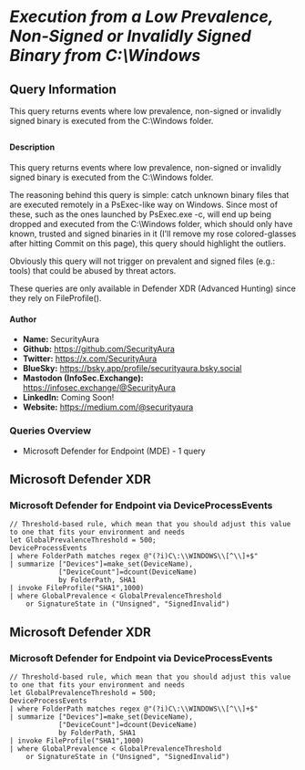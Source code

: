 # *Execution from a Low Prevalence, Non-Signed or Invalidly Signed Binary from C:\Windows*

## Query Information

This query returns events where low prevalence, non-signed or invalidly signed binary is executed from the C:\Windows folder.

##

#### Description

This query returns events where low prevalence, non-signed or invalidly signed binary is executed from the C:\Windows folder.

The reasoning behind this query is simple: catch unknown binary files that are executed remotely in a PsExec-like way on Windows. Since most of these, such as the ones launched by PsExec.exe -c, will end up being dropped and executed from the C:\Windows folder, which should only have known, trusted and signed binaries in it (I'll remove my rose colored-glasses after hitting Commit on this page), this query should highlight the outliers.

Obviously this query will not trigger on prevalent and signed files (e.g.: tools) that could be abused by threat actors.

These queries are only available in Defender XDR (Advanced Hunting) since they rely on FileProfile().

#### Author <Optional>
- **Name:** SecurityAura
- **Github:** https://github.com/SecurityAura
- **Twitter:** https://x.com/SecurityAura
- **BlueSky:** https://bsky.app/profile/securityaura.bsky.social
- **Mastodon (InfoSec.Exchange):** https://infosec.exchange/@SecurityAura
- **LinkedIn:** Coming Soon!
- **Website:** https://medium.com/@securityaura

### Queries Overview ###

- Microsoft Defender for Endpoint (MDE) - 1 query

## Microsoft Defender XDR ##
### Microsoft Defender for Endpoint via DeviceProcessEvents ###
```KQL
// Threshold-based rule, which mean that you should adjust this value to one that fits your environment and needs
let GlobalPrevalenceThreshold = 500;
DeviceProcessEvents
| where FolderPath matches regex @"(?i)C\:\\WINDOWS\\[^\\]+$"
| summarize ["Devices"]=make_set(DeviceName),
            ["DeviceCount"]=dcount(DeviceName)
            by FolderPath, SHA1
| invoke FileProfile("SHA1",1000)
| where GlobalPrevalence < GlobalPrevalenceThreshold
    or SignatureState in ("Unsigned", "SignedInvalid")
```
## Microsoft Defender XDR ##
### Microsoft Defender for Endpoint via DeviceProcessEvents ###
```KQL
// Threshold-based rule, which mean that you should adjust this value to one that fits your environment and needs
let GlobalPrevalenceThreshold = 500;
DeviceProcessEvents
| where FolderPath matches regex @"(?i)C\:\\WINDOWS\\[^\\]+$"
| summarize ["Devices"]=make_set(DeviceName),
            ["DeviceCount"]=dcount(DeviceName)
            by FolderPath, SHA1
| invoke FileProfile("SHA1",1000)
| where GlobalPrevalence < GlobalPrevalenceThreshold
    or SignatureState in ("Unsigned", "SignedInvalid")
```
